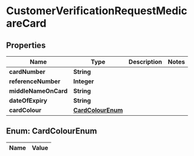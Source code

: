 

# CustomerVerificationRequestMedicareCard

## Properties

Name | Type | Description | Notes
------------ | ------------- | ------------- | -------------
**cardNumber** | **String** |  | 
**referenceNumber** | **Integer** |  | 
**middleNameOnCard** | **String** |  | 
**dateOfExpiry** | **String** |  | 
**cardColour** | [**CardColourEnum**](#CardColourEnum) |  | 


## Enum: CardColourEnum

Name | Value
---- | -----




